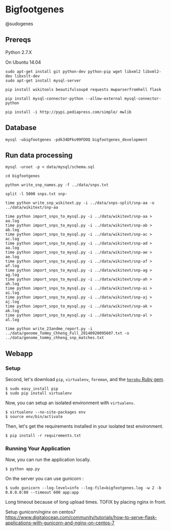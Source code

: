 # Bigfootgenes

@sudogenes

## Prereqs

Python 2.7.X

On Ubuntu 14.04

```
sudo apt-get install git python-dev python-pip wget libxml2 libxml2-dev libxslt-dev
sudo apt-get install mysql-server
```

```
pip install wikitools beautifulsoup4 requests mwparserfromhell flask

pip install mysql-connector-python --allow-external mysql-connector-python

pip install -i http://pypi.pediapress.com/simple/ mwlib
```

## Database

```
mysql -ubigfootgenes -pdk34DFko99FDOQ bigfootgenes_development
```

## Run data processing

```
mysql -uroot -p < data/mysql/schema.sql
```

```
cd bigfootgenes
```

```
python write_snp_names.py -f ../data/snps.txt
```

```
split -l 5000 snps.txt snp-
```

```
time python write_snp_wikitext.py -i ../data/snps-split/snp-aa -o ../data/wikitext/snp-aa
```

```
time python import_snps_to_mysql.py -i ../data/wikitext/snp-aa > aa.log
time python import_snps_to_mysql.py -i ../data/wikitext/snp-ab > ab.log
time python import_snps_to_mysql.py -i ../data/wikitext/snp-ac > ac.log
time python import_snps_to_mysql.py -i ../data/wikitext/snp-ad > aa.log
time python import_snps_to_mysql.py -i ../data/wikitext/snp-ae > ae.log
time python import_snps_to_mysql.py -i ../data/wikitext/snp-af > af.log
time python import_snps_to_mysql.py -i ../data/wikitext/snp-ag > ag.log
time python import_snps_to_mysql.py -i ../data/wikitext/snp-ah > ah.log
time python import_snps_to_mysql.py -i ../data/wikitext/snp-ai > ai.log
time python import_snps_to_mysql.py -i ../data/wikitext/snp-aj > aj.log
time python import_snps_to_mysql.py -i ../data/wikitext/snp-ak > ak.log
time python import_snps_to_mysql.py -i ../data/wikitext/snp-al > al.log
```

```
time python write_23andme_report.py -i ../data/genome_Tommy_Chheng_Full_20140920095607.txt -o ../data/genome_tommy_chheng_snp_matches.txt
```

## Webapp

### Setup

Second, let's download `pip`, `virtualenv`, `foreman`, and the [`heroku`
Ruby gem](http://devcenter.heroku.com/articles/using-the-cli).

    $ sudo easy_install pip
    $ sudo pip install virtualenv

Now, you can setup an isolated environment with `virtualenv`.

    $ virtualenv --no-site-packages env
    $ source env/bin/activate

Then, let's get the requirements installed in your isolated test
environment.

    $ pip install -r requirements.txt

### Running Your Application

Now, you can run the application locally.

    $ python app.py

On the server you can use gunicorn :

    $ sudo gunicorn --log-level=info --log-file=bigfootgenes.log -w 2 -b 0.0.0.0:80 --timeout 600 app:app

Long timeout because of long upload times. TOFIX by placing nginx in
front.

Setup gunicorn/nginx on centos7
https://www.digitalocean.com/community/tutorials/how-to-serve-flask-applications-with-gunicorn-and-nginx-on-centos-7
